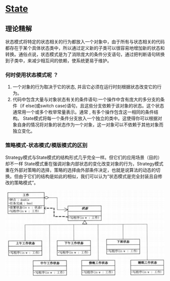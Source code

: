 # **[State](https://www.wikiwand.com/en/State_pattern)**

## 理论精解

状态模式将特定的状态相关的行为都放入一个对象中，由于所有与状态相关的代码都存在于某个具体状态类中，所以通过定义新的子类可以很容易地增加新的状态和转换。通俗点说，状态模式是为了消除庞大的条件分支语句，通过把判断语句转换到子类中，来减少相互间的依赖，使系统更易于维护。

### 何时使用状态模式呢 ？

1. 一个对象的行为取决于它的状态, 并且它必须在运行时刻根据状态改变它的行为。
2. 代码中包含大量与对象状态有关的条件语句:一个操作中含有庞大的多分支的条件（if else(或switch case)语句，且这些分支依赖于该对象的状态。这个状态通常用一个或多个枚举常量表示。通常 , 有多个操作包含这一相同的条件结构。 State模式将每一个条件分支放入一个独立的类中。这使得你可以根据对象自身的情况将对象的状态作为一个对象，这一对象可以不依赖于其他对象而独立变化。

### 策略模式-状态模式/模版模式的区别
Strategy模式与State模式的结构形式几乎完全一样。但它们的应用场景（目的）却不一样
State模式重在强调对象内部状态的变化改变对象的行为，Strategy模式重在外部对策略的选择，策略的选择由外部条件决定，也就是说算法的动态的切换。但由于它们的结构是如此的相似，我们可以认为“状态模式是完全封装且自修改的策略模式”。

![state](/uml/state_uml.png)